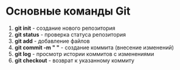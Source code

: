 # Основные команды Git
1. **git init** - создание нового репозитория
2. **git status** - проверка статуса репозитория
3. **git add** - добавление файлов
4. **git commit -m " "** - создание коммита (внесение изменений)
5. **git log** - просмотр истории коммитов с изменениями
6. **git checkout** - возврат к указанному коммиту